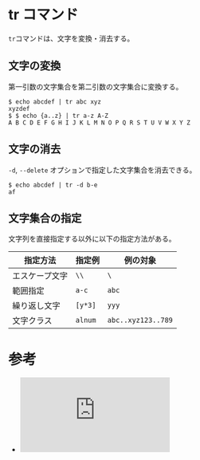 # tr コマンド

`tr`コマンドは、文字を変換・消去する。

## 文字の変換

第一引数の文字集合を第二引数の文字集合に変換する。

```console
$ echo abcdef | tr abc xyz
xyzdef
$ $ echo {a..z} | tr a-z A-Z
A B C D E F G H I J K L M N O P Q R S T U V W X Y Z
```

## 文字の消去

`-d`, `--delete` オプションで指定した文字集合を消去できる。

```console
$ echo abcdef | tr -d b-e
af
```

## 文字集合の指定

文字列を直接指定する以外に以下の指定方法がある。

|指定方法|指定例|例の対象|
|---|---|---|
|エスケープ文字|`\\`|`\`|
|範囲指定|`a-c`|`abc`|
|繰り返し文字|`[y*3]`|`yyy`|
|文字クラス|`alnum`|`abc..xyz123..789`|

# 参考

- ![Man page of TR](https://linuxjm.osdn.jp/html/GNU_textutils/man1/tr.1.html)

